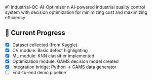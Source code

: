#1 Industrial-QC-AI-Optimizer
n AI-powered industrial quality control system with decision optimization for minimizing cost and maximizing efficiency

## 🧪 Current Progress
- [x] Dataset collected (from Kaggle)
- [x] CV module: Basic defect highlighting
- [x] ML module: KNN classifier implemented
- [x] Optimization module: GAMS decision model created
- [x] Integration bridge: Python → GAMS data generator
- [ ] End-to-end demo pipeline